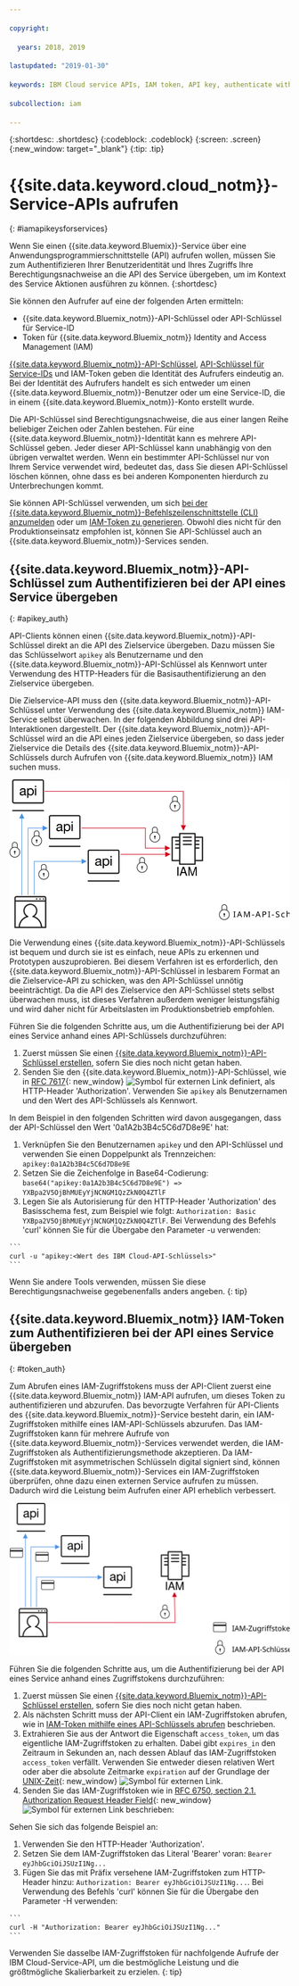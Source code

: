 ```yaml
---

copyright:

  years: 2018, 2019

lastupdated: "2019-01-30"

keywords: IBM Cloud service APIs, IAM token, API key, authenticate with service API

subcollection: iam

---
```


{:shortdesc: .shortdesc}
{:codeblock: .codeblock}
{:screen: .screen}
{:new_window: target="_blank"}
{:tip: .tip}

# {{site.data.keyword.cloud_notm}}-Service-APIs aufrufen
{: #iamapikeysforservices}

Wenn Sie einen {{site.data.keyword.Bluemix}}-Service über eine Anwendungsprogrammierschnittstelle (API) aufrufen wollen, müssen Sie zum Authentifizieren Ihrer Benutzeridentität und Ihres Zugriffs Ihre Berechtigungsnachweise an die API des Service übergeben, um im Kontext des Service Aktionen ausführen zu können.
{:shortdesc}

Sie können den Aufrufer auf eine der folgenden Arten ermitteln:

* {{site.data.keyword.Bluemix_notm}}-API-Schlüssel oder API-Schlüssel für Service-ID
* Token für {{site.data.keyword.Bluemix_notm}} Identity and Access Management (IAM)

[{{site.data.keyword.Bluemix_notm}}-API-Schlüssel](/docs/iam?topic=iam-userapikey#userapikey), [API-Schlüssel für Service-IDs](/docs/iam?topic=iam-serviceidapikeys#serviceidapikeys) und IAM-Token geben die Identität des Aufrufers eindeutig an.  Bei der Identität des Aufrufers handelt es sich entweder um einen {{site.data.keyword.Bluemix_notm}}-Benutzer oder um eine Service-ID, die in einem {{site.data.keyword.Bluemix_notm}}-Konto erstellt wurde.

Die API-Schlüssel sind Berechtigungsnachweise, die aus einer langen Reihe beliebiger Zeichen oder Zahlen bestehen. Für eine {{site.data.keyword.Bluemix_notm}}-Identität kann es mehrere API-Schlüssel geben. Jeder dieser API-Schlüssel kann unabhängig von den übrigen verwaltet werden. Wenn ein bestimmter API-Schlüssel nur von Ihrem Service verwendet wird, bedeutet das, dass Sie diesen API-Schlüssel löschen können, ohne dass es bei anderen Komponenten hierdurch zu Unterbrechungen kommt.

Sie können API-Schlüssel verwenden, um sich [bei der {{site.data.keyword.Bluemix_notm}}-Befehlszeilenschnittstelle (CLI) anzumelden](/docs/cli/reference/ibmcloud?topic=cloud-cli-ibmcloud_login#ibmcloud_login) oder um [IAM-Token zu generieren](/docs/iam?topic=iam-iamtoken_from_apikey#iamtoken_from_apikey). Obwohl dies nicht für den Produktionseinsatz empfohlen ist, können Sie API-Schlüssel auch an {{site.data.keyword.Bluemix_notm}}-Services senden.

## {{site.data.keyword.Bluemix_notm}}-API-Schlüssel zum Authentifizieren bei der API eines Service übergeben
{: #apikey_auth}

API-Clients können einen {{site.data.keyword.Bluemix_notm}}-API-Schlüssel direkt an die API des Zielservice übergeben. Dazu müssen Sie das Schlüsselwort `apikey` als Benutzername und den {{site.data.keyword.Bluemix_notm}}-API-Schlüssel als Kennwort unter Verwendung des HTTP-Headers für die Basisauthentifizierung an den Zielservice übergeben.

Die Zielservice-API muss den {{site.data.keyword.Bluemix_notm}}-API-Schlüssel unter Verwendung des {{site.data.keyword.Bluemix_notm}} IAM-Service selbst überwachen. In der folgenden Abbildung sind drei API-Interaktionen dargestellt. Der {{site.data.keyword.Bluemix_notm}}-API-Schlüssel wird an die API eines jeden Zielservice übergeben, so dass jeder Zielservice die Details des {{site.data.keyword.Bluemix_notm}}-API-Schlüssels durch Aufrufen von {{site.data.keyword.Bluemix_notm}} IAM suchen muss.

![Authentifizierung bei einer Service-API anhand eines API-Schlüssels](images/APIkeyauth.svg "Übergeben von API-Schlüsseln an Zielservices, die ihrerseits den API-Schlüssel zum Prüfen der Berechtigungsnachweise an IAM übergeben")

Die Verwendung eines {{site.data.keyword.Bluemix_notm}}-API-Schlüssels ist bequem und durch sie ist es einfach, neue APIs zu erkennen und Prototypen auszuprobieren. Bei diesem Verfahren ist es erforderlich, den {{site.data.keyword.Bluemix_notm}}-API-Schlüssel in lesbarem Format an die Zielservice-API zu schicken, was den API-Schlüssel unnötig beeinträchtigt. Da die API des Zielservice den API-Schlüssel stets selbst überwachen muss, ist dieses Verfahren außerdem weniger leistungsfähig und wird daher nicht für Arbeitslasten im Produktionsbetrieb empfohlen.

Führen Sie die folgenden Schritte aus, um die Authentifizierung bei der API eines Service anhand eines API-Schlüssels durchzuführen:

  1. Zuerst müssen Sie einen [{{site.data.keyword.Bluemix_notm}}-API-Schlüssel erstellen](/docs/iam?topic=iam-userapikey#creating-an-api-key), sofern Sie dies noch nicht getan haben.
  2. Senden Sie den {{site.data.keyword.Bluemix_notm}}-API-Schlüssel, wie in [RFC 7617](https://tools.ietf.org/html/rfc7617){: new_window} ![Symbol für externen Link](../icons/launch-glyph.svg "Symbol für externen Link") definiert, als HTTP-Header 'Authorization'. Verwenden Sie `apikey` als Benutzernamen und den Wert des API-Schlüssels als Kennwort.

In dem Beispiel in den folgenden Schritten wird davon ausgegangen, dass der API-Schlüssel den Wert '0a1A2b3B4c5C6d7D8e9E' hat:

  1.	Verknüpfen Sie den Benutzernamen `apikey` und den API-Schlüssel und verwenden Sie einen Doppelpunkt als Trennzeichen: `apikey:0a1A2b3B4c5C6d7D8e9E`
  2.	Setzen Sie die Zeichenfolge in Base64-Codierung: `base64("apikey:0a1A2b3B4c5C6d7D8e9E") => YXBpa2V5OjBhMUEyYjNCNGM1QzZkN0Q4ZTlF`
  3.	Legen Sie als Autorisierung für den HTTP-Header 'Authorization' des Basisschema fest, zum Beispiel wie folgt: `Authorization: Basic YXBpa2V5OjBhMUEyYjNCNGM1QzZkN0Q4ZTlF`. Bei Verwendung des Befehls 'curl' können Sie für die Übergabe den Parameter -u verwenden:

    ```
    curl -u "apikey:<Wert des IBM Cloud-API-Schlüssels>"
    ```

  Wenn Sie andere Tools verwenden, müssen Sie diese Berechtigungsnachweise gegebenenfalls anders angeben.
  {: tip}

## {{site.data.keyword.Bluemix_notm}} IAM-Token zum Authentifizieren bei der API eines Service übergeben
{: #token_auth}

Zum Abrufen eines IAM-Zugriffstokens muss der API-Client zuerst eine {{site.data.keyword.Bluemix_notm}} IAM-API aufrufen, um dieses Token zu authentifizieren und abzurufen. Das bevorzugte Verfahren für API-Clients des {{site.data.keyword.Bluemix_notm}}-Service besteht darin, ein IAM-Zugriffstoken mithilfe eines IAM-API-Schlüssels abzurufen. Das IAM-Zugriffstoken kann für mehrere Aufrufe von {{site.data.keyword.Bluemix_notm}}-Services verwendet werden, die IAM-Zugriffstoken als Authentifizierungsmethode akzeptieren. Da IAM-Zugriffstoken mit asymmetrischen Schlüsseln digital signiert sind, können {{site.data.keyword.Bluemix_notm}}-Services ein IAM-Zugriffstoken überprüfen, ohne dazu einen externen Service aufrufen zu müssen. Dadurch wird die Leistung beim Aufrufen einer API erheblich verbessert.

![Authentifizierung bei einer Service-API anhand eines Zugriffstokens](images/tokenauth.svg "Abrufen eines Tokens von IAM anhand eines API-Schlüssels und Übergeben des Tokens an Zielservices zwecks Überprüfung der Berechtigungsnachweise")

Führen Sie die folgenden Schritte aus, um die Authentifizierung bei der API eines Service anhand eines Zugriffstokens durchzuführen:

  1. Zuerst müssen Sie einen [{{site.data.keyword.Bluemix_notm}}-API-Schlüssel erstellen](/docs/iam?topic=iam-userapikey#creating-an-api-key), sofern Sie dies noch nicht getan haben.
  2. Als nächsten Schritt muss der API-Client ein IAM-Zugriffstoken abrufen, wie in [IAM-Token mithilfe eines API-Schlüssels abrufen](/docs/iam?topic=iam-iamtoken_from_apikey#iamtoken_from_apikey) beschrieben.
  3. Extrahieren Sie aus der Antwort die Eigenschaft `access_token`, um das eigentliche IAM-Zugriffstoken zu erhalten. Dabei gibt `expires_in` den Zeitraum in Sekunden an, nach dessen Ablauf das IAM-Zugriffstoken `access_token` verfällt. Verwenden Sie entweder diesen relativen Wert oder aber die absolute Zeitmarke `expiration` auf der Grundlage der [UNIX-Zeit](https://en.wikipedia.org/wiki/Unix_time){: new_window} ![Symbol für externen Link](../icons/launch-glyph.svg "Symbol für externen Link").
  4. Senden Sie das IAM-Zugriffstoken wie in [RFC 6750, section 2.1. Authorization Request Header Field](https://tools.ietf.org/html/rfc6750#page-5){: new_window} ![Symbol für externen Link](../icons/launch-glyph.svg "Symbol für externen Link") beschrieben:

Sehen Sie sich das folgende Beispiel an:

  1.	Verwenden Sie den HTTP-Header 'Authorization'.
  2.	Setzen Sie dem IAM-Zugriffstoken das Literal 'Bearer' voran: `Bearer eyJhbGciOiJSUzI1Ng...`
  3.	Fügen Sie das mit Präfix versehene IAM-Zugriffstoken zum HTTP-Header hinzu: `Authorization: Bearer eyJhbGciOiJSUzI1Ng...`. Bei Verwendung des Befehls 'curl' können Sie für die Übergabe den Parameter -H verwenden:

    ```
    curl -H "Authorization: Bearer eyJhbGciOiJSUzI1Ng..."
    ```

  Verwenden Sie dasselbe IAM-Zugriffstoken für nachfolgende Aufrufe der IBM Cloud-Service-API, um die bestmögliche Leistung und die größtmögliche Skalierbarkeit zu erzielen.
  {: tip}
